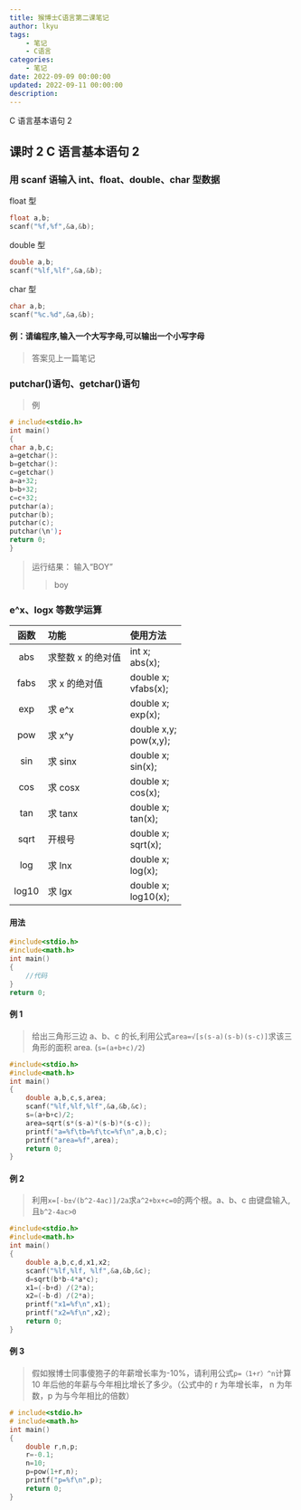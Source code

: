```yaml
---
title: 猴博士C语言第二课笔记
author: lkyu
tags:
    - 笔记
    - C语言
categories:
    - 笔记
date: 2022-09-09 00:00:00
updated: 2022-09-11 00:00:00
description:
---
```


C 语言基本语句 2

<!-- more -->

## 课时 2 C 语言基本语句 2

### 用 scanf 语输入 int、float、double、char 型数据

float 型

```c
float a,b;
scanf("%f,%f",&a,&b);
```

double 型

```c
double a,b;
scanf("%lf,%lf",&a,&b);
```

char 型

```c
char a,b;
scanf("%c.%d",&a,&b);
```

#### 例：请编程序,输入一个大写字母,可以输出一个小写字母

> 答案见上一篇笔记

### putchar()语句、getchar()语句

> 例

```c
# include<stdio.h>
int main()
{
char a,b,c;
a=getchar():
b=getchar():
c=getchar()
a=a+32;
b=b+32;
c=c+32;
putchar(a);
putchar(b);
putchar(c);
putchar(\n');
return 0;
}
```

> 运行结果：
> 输入“BOY”
>
> > boy

### e^x、logx 等数学运算

| 函数  | 功能              | 使用方法                  |
| :---: | :---------------- | :------------------------ |
|  abs  | 求整数 x 的绝对值 | int x;<br/>abs(x);        |
| fabs  | 求 x 的绝对值     | double x;<br/>vfabs(x);   |
|  exp  | 求 e^x            | double x;<br/>exp(x);     |
|  pow  | 求 x^y            | double x,y;<br/>pow(x,y); |
|  sin  | 求 sinx           | double x;<br/>sin(x);     |
|  cos  | 求 cosx           | double x;<br/>cos(x);     |
|  tan  | 求 tanx           | double x;<br/>tan(x);     |
| sqrt  | 开根号            | double x;<br/>sqrt(x);    |
|  log  | 求 lnx            | double x;<br/>log(x);     |
| log10 | 求 lgx            | double x;<br/>log10(x);   |

#### 用法

```c
#include<stdio.h>
#include<math.h>
int main()
{
    //代码
}
return 0;
```

#### 例 1

> 给出三角形三边 a、b、c 的长,利用公式`area=√[s(s-a)(s-b)(s-c)]`求该三角形的面积 area. (`s=(a+b+c)/2`)

```c
#include<stdio.h>
#include<math.h>
int main()
{
    double a,b,c,s,area;
    scanf("%lf,%lf,%lf",&a,&b,&c);
    s=(a+b+c)/2;
    area=sqrt(s*(s-a)*(s-b)*(s-c));
    printf("a=%f\tb=%f\tc=%f\n",a,b,c);
    printf("area=%f",area);
    return 0;
}
```

#### 例 2

> 利用`x=[-b±√(b^2-4ac)]/2a`求`a^2+bx+c=0`的两个根。a、b、c 由键盘输入,且`b^2-4ac>0`

```c
#include<stdio.h>
#include<math.h>
int main()
{
    double a,b,c,d,x1,x2;
    scanf("%lf,%lf, %lf",&a,&b,&c);
    d=sqrt(b*b-4*a*c);
    x1=(-b+d) /(2*a);
    x2=(-b-d) /(2*a);
    printf("x1=%f\n",x1);
    printf("x2=%f\n",x2);
    return 0;
}
```

#### 例 3

> 假如猴博士同事傻狍子的年薪增长率为-10%，请利用公式`p=（1+r）^n`计算 10 年后他的年薪与今年相比增长了多少。（公式中的 r 为年增长率， n 为年数，p 为与今年相比的倍数）

```c
# include<stdio.h>
# include<math.h>
int main()
{
    double r,n,p;
    r=-0.1;
    n=10;
    p=pow(1+r,n);
    printf("p=%f\n",p);
    return 0;
}
```

